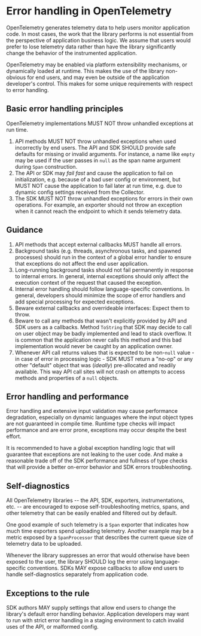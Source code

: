 # Error handling in OpenTelemetry

OpenTelemetry generates telemetry data to help users monitor application code.
In most cases, the work that the library performs is not essential from the perspective of application business logic.
We assume that users would prefer to lose telemetry data rather than have the library significantly change the behavior of the instrumented application.

OpenTelemetry may be enabled via platform extensibility mechanisms, or dynamically loaded at runtime.
This makes the use of the library non-obvious for end users, and may even be outside of the application developer's control.
This makes for some unique requirements with respect to error handling.

## Basic error handling principles

OpenTelemetry implementations MUST NOT throw unhandled exceptions at run time.

1. API methods MUST NOT throw unhandled exceptions when used incorrectly by end users.
   The API and SDK SHOULD provide safe defaults for missing or invalid arguments.
   For instance, a name like `empty` may be used if the user passes in `null` as the span name argument during `Span` construction.
2. The API or SDK may _fail fast_ and cause the application to fail on initialization, e.g. because of a bad user config or environment, but MUST NOT cause the application to fail later at run time, e.g. due to dynamic config settings received from the Collector.
3. The SDK MUST NOT throw unhandled exceptions for errors in their own operations.
   For example, an exporter should not throw an exception when it cannot reach the endpoint to which it sends telemetry data.

## Guidance

1. API methods that accept external callbacks MUST handle all errors.
2. Background tasks (e.g. threads, asynchronous tasks, and spawned processes) should run in the context of a global error handler to ensure that exceptions do not affect the end user application.
3. Long-running background tasks should not fail permanently in response to internal errors.
   In general, internal exceptions should only affect the execution context of the request that caused the exception.
4. Internal error handling should follow language-specific conventions.
   In general, developers should minimize the scope of error handlers and add special processing for expected exceptions.
5. Beware external callbacks and overrideable interfaces: Expect them to throw.
6. Beware to call any methods that wasn't explicitly provided by API and SDK users as a callbacks.
   Method `ToString` that SDK may decide to call on user object may be badly implemented and lead to stack overflow.
   It is common that the application never calls this method and this bad implementation would never be caught by an application owner.
7. Whenever API call returns values that is expected to be non-`null` value - in case of error in processing logic - SDK MUST return a "no-op" or any other "default" object that was (_ideally_) pre-allocated and readily available.
   This way API call sites will not crash on attempts to access methods and properties of a `null` objects.

## Error handling and performance

Error handling and extensive input validation may cause performance degradation, especially on dynamic languages where the input object types are not guaranteed in compile time.
Runtime type checks will impact performance and are error prone, exceptions may occur despite the best effort.

It is recommended to have a global exception handling logic that will guarantee that exceptions are not leaking to the user code.
And make a reasonable trade off of the SDK performance and fullness of type checks that will provide a better on-error behavior and SDK errors troubleshooting.

## Self-diagnostics

All OpenTelemetry libraries -- the API, SDK, exporters, instrumentations, etc. -- are encouraged to expose self-troubleshooting metrics, spans, and other telemetry that can be easily enabled and filtered out by default.

One good example of such telemetry is a `Span` exporter that indicates how much time exporters spend uploading telemetry.
Another example may be a metric exposed by a `SpanProcessor` that describes the current queue size of telemetry data to be uploaded.

Whenever the library suppresses an error that would otherwise have been exposed to the user, the library SHOULD log the error using language-specific conventions.
SDKs MAY expose callbacks to allow end users to handle self-diagnostics separately from application code.

## Exceptions to the rule

SDK authors MAY supply settings that allow end users to change the library's default error handling behavior.
Application developers may want to run with strict error handling in a staging environment to catch invalid uses of the API, or malformed config.
